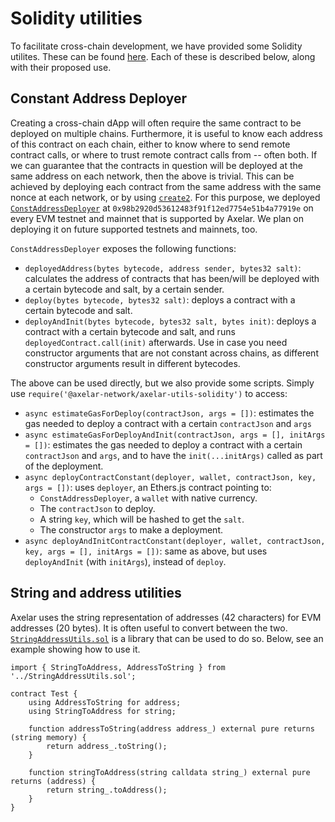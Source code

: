 # Solidity utilities

To facilitate cross-chain development, we have provided some Solidity utilites. These can be found [here](https://github.com/axelarnetwork/axelar-utils-solidity). Each of these is described below, along with their proposed use.

## Constant Address Deployer

Creating a cross-chain dApp will often require the same contract to be deployed on multiple chains.
Furthermore, it is useful to know each address of this contract on each chain, either to know where to send remote contract calls, or where to trust remote contract calls from -- often both.
If we can guarantee that the contracts in question will be deployed at the same address on each network, then the above is trivial.
This can be achieved by deploying each contract from the same address with the same nonce at each network, or by using [`create2`](https://eips.ethereum.org/EIPS/eip-1014).
For this purpose, we deployed [`ConstAddressDeployer`](https://github.com/axelarnetwork/axelar-utils-solidity/blob/main/contracts/ConstAddressDeployer.sol) at
`0x98b2920d53612483f91f12ed7754e51b4a77919e` on every EVM testnet and mainnet that is supported by Axelar.
We plan on deploying it on future supported testnets and mainnets, too.

`ConstAddressDeployer` exposes the following functions:
- `deployedAddress(bytes bytecode, address sender, bytes32 salt)`: calculates the address of contracts that has been/will be deployed with a certain bytecode and salt, by a certain sender.
- `deploy(bytes bytecode, bytes32 salt)`: deploys a contract with a certain bytecode and salt.
- `deployAndInit(bytes bytecode, bytes32 salt, bytes init)`: deploys a contract with a certain bytecode and salt, and runs `deployedContract.call(init)` afterwards. Use in case you need constructor arguments that are not constant across chains, as different constructor arguments result in different bytecodes.

The above can be used directly, but we also provide some scripts. Simply use `require('@axelar-network/axelar-utils-solidity')` to access:

- `async estimateGasForDeploy(contractJson, args = [])`: estimates the gas needed to deploy a contract with a certain `contractJson` and `args`
- `async estimateGasForDeployAndInit(contractJson, args = [], initArgs = [])`: estimates the gas needed to deploy a contract with a certain `contractJson` and `args`, and to have the `init(...initArgs)` called as part of the deployment.
- `async deployContractConstant(deployer, wallet, contractJson, key, args = [])`: uses `deployer`, an Ethers.js contract pointing to:
    - `ConstAddressDeployer`, a `wallet` with native currency. 
    - The `contractJson` to deploy. 
    - A string `key`, which will be hashed to get the `salt`. 
    - The constructor `args` to make a deployment.
- `async deployAndInitContractConstant(deployer, wallet, contractJson, key, args = [], initArgs = [])`: same as above, but uses `deployAndInit` (with `initArgs`), instead of `deploy`.

## String and address utilities

Axelar uses the string representation of addresses (42 characters) for EVM addresses (20 bytes). It is often useful to convert between the two. [`StringAddressUtils.sol`](https://github.com/axelarnetwork/axelar-utils-solidity/blob/main/contracts/StringAddressUtils.sol) is a library that can be used to do so. Below, see an example showing how to use it.

```solidity
import { StringToAddress, AddressToString } from '../StringAddressUtils.sol';

contract Test {
    using AddressToString for address;
    using StringToAddress for string;

    function addressToString(address address_) external pure returns (string memory) {
        return address_.toString();
    }

    function stringToAddress(string calldata string_) external pure returns (address) {
        return string_.toAddress();
    }
}
```